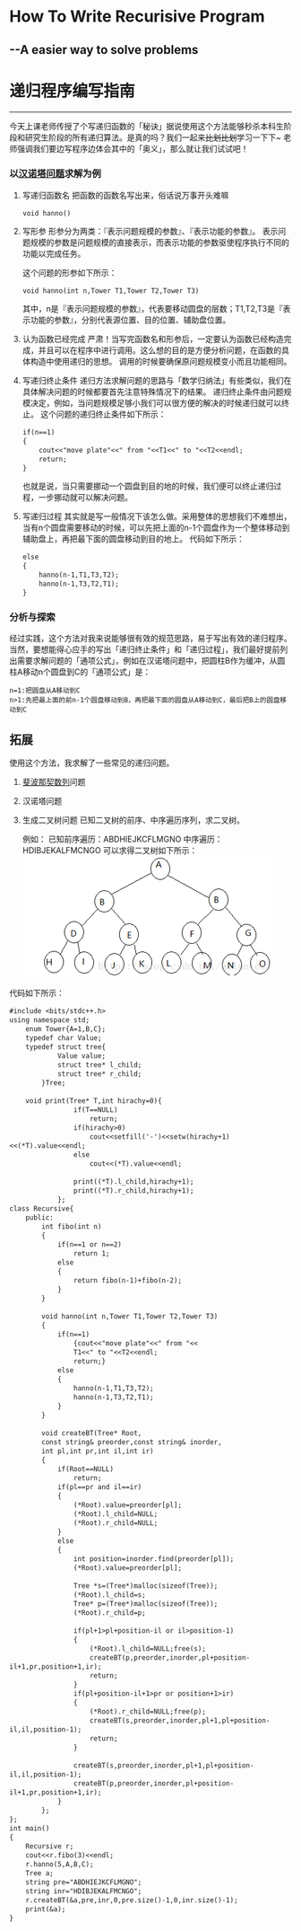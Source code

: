# How To Write Recurisive Program
## --A easier way to solve problems

# 递归程序编写指南

---
今天上课老师传授了个写递归函数的「秘诀」据说使用这个方法能够秒杀本科生阶段和研究生阶段的所有递归算法。是真的吗？我们一起来~~比划比划~~学习一下下~
老师强调我们要边写程序边体会其中的「奥义」，那么就让我们试试吧！

### 以[汉诺塔问题](https://en.wikipedia.org/wiki/Tower_of_Hanoi)求解为例


1. 写递归函数名
    把函数的函数名写出来，俗话说万事开头难嘛
    ```
    void hanno()
    ```

2. 写形参
    形参分为两类：『表示问题规模的参数』、『表示功能的参数』。
    表示问题规模的参数是问题规模的直接表示，而表示功能的参数驱使程序执行不同的功能以完成任务。

    这个问题的形参如下所示：
    ```
    void hanno(int n,Tower T1,Tower T2,Tower T3)
    ```
    其中，n是『表示问题规模的参数』，代表要移动圆盘的层数；T1,T2,T3是『表示功能的参数』，分别代表源位置、目的位置、辅助盘位置。

3. 认为函数已经完成
    严肃！当写完函数名和形参后，一定要认为函数已经构造完成，并且可以在程序中进行调用。这么想的目的是方便分析问题，在函数的具体构造中使用递归的思想。
    调用的时候要确保原问题规模变小而且功能相同。

4. 写递归终止条件
    递归方法求解问题的思路与「数学归纳法」有些类似，我们在具体解决问题的时候都要首先注意特殊情况下的结果。
    递归终止条件由问题规模决定，例如，当问题规模足够小我们可以很方便的解决的时候递归就可以终止。
    这个问题的递归终止条件如下所示：
    ```
    if(n==1)
    {
        cout<<"move plate"<<" from "<<T1<<" to "<<T2<<endl;
        return;
    }
    ```
    也就是说，当只需要挪动一个圆盘到目的地的时候，我们便可以终止递归过程，一步挪动就可以解决问题。

5. 写递归过程
    其实就是写一般情况下该怎么做。采用整体的思想我们不难想出，当有n个圆盘需要移动的时候，可以先把上面的n-1个圆盘作为一个整体移动到辅助盘上，再把最下面的圆盘移动到目的地上。
    代码如下所示：
    ```
    else
    {
        hanno(n-1,T1,T3,T2);
        hanno(n-1,T3,T2,T1);
    }
    ```

### 分析与探索
经过实践，这个方法对我来说能够很有效的规范思路，易于写出有效的递归程序。
当然，要想能得心应手的写出「递归终止条件」和「递归过程」，我们最好提前列出需要求解问题的「通项公式」，例如在汉诺塔问题中，把圆柱B作为缓冲，从圆柱A移动n个圆盘到C的「通项公式」是：
```
n=1:把圆盘从A移动到C
n>1:先把最上面的前n-1个圆盘移动到B，再把最下面的圆盘从A移动到C，最后把B上的圆盘移动到C
```

## 拓展
使用这个方法，我求解了一些常见的递归问题。

1. [斐波那契数列](https://en.wikipedia.org/wiki/Fibonacci_number)问题
2. 汉诺塔问题
3. 生成二叉树问题
    已知二叉树的前序、中序遍历序列，求二叉树。

    例如：
        已知前序遍历：ABDHIEJKCFLMGNO
        中序遍历：HDIBJEKALFMCNGO
    可以求得二叉树如下所示：
    ![BinaryTree](/assets/create_Tree.png)


代码如下所示：

```
#include <bits/stdc++.h>
using namespace std;
    enum Tower{A=1,B,C};
    typedef char Value;
    typedef struct tree{
            Value value;
            struct tree* l_child;
            struct tree* r_child;
        }Tree;

    void print(Tree* T,int hirachy=0){
                if(T==NULL)
                    return;
                if(hirachy>0)
                    cout<<setfill('-')<<setw(hirachy+1)<<(*T).value<<endl;
                else
                    cout<<(*T).value<<endl;
                
                print((*T).l_child,hirachy+1);
                print((*T).r_child,hirachy+1);
            };
class Recursive{
    public:
        int fibo(int n)
        {
            if(n==1 or n==2)
                return 1;
            else
            {
                return fibo(n-1)+fibo(n-2);
            }   
        }

        void hanno(int n,Tower T1,Tower T2,Tower T3)
        {
            if(n==1)
                {cout<<"move plate"<<" from "<<
                T1<<" to "<<T2<<endl;
                return;}
            else
            {
                hanno(n-1,T1,T3,T2);
                hanno(n-1,T3,T2,T1);
            }
        }

        void createBT(Tree* Root,
        const string& preorder,const string& inorder,
        int pl,int pr,int il,int ir)
        {
            if(Root==NULL)
                return;
            if(pl==pr and il==ir)
            {
                (*Root).value=preorder[pl];
                (*Root).l_child=NULL;
                (*Root).r_child=NULL;
            }
            else
            {
                int position=inorder.find(preorder[pl]);
                (*Root).value=preorder[pl];

                Tree *s=(Tree*)malloc(sizeof(Tree));
                (*Root).l_child=s;
                Tree* p=(Tree*)malloc(sizeof(Tree));
                (*Root).r_child=p;

                if(pl+1>pl+position-il or il>position-1)
                {
                    (*Root).l_child=NULL;free(s);
                    createBT(p,preorder,inorder,pl+position-il+1,pr,position+1,ir);
                    return;
                }
                if(pl+position-il+1>pr or position+1>ir)
                {
                    (*Root).r_child=NULL;free(p);
                    createBT(s,preorder,inorder,pl+1,pl+position-il,il,position-1);
                    return;
                }

                createBT(s,preorder,inorder,pl+1,pl+position-il,il,position-1);
                createBT(p,preorder,inorder,pl+position-il+1,pr,position+1,ir);
            }
        };
};
int main()
{
    Recursive r;
    cout<<r.fibo(3)<<endl;
    r.hanno(5,A,B,C);
    Tree a;
    string pre="ABDHIEJKCFLMGNO";
    string inr="HDIBJEKALFMCNGO";
    r.createBT(&a,pre,inr,0,pre.size()-1,0,inr.size()-1);
    print(&a);
}
```